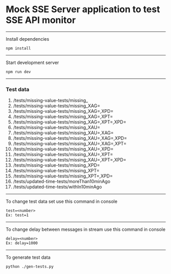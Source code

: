 # Mock SSE Server application to test SSE API monitor 
---
Install dependencies

```shell
npm install
```
---
Start development server
```shell
npm run dev
```
---
### Test data

1. /tests/missing-value-tests/missing_
2. /tests/missing-value-tests/missing_XAG=
3. /tests/missing-value-tests/missing_XAG=,XPD=
4. /tests/missing-value-tests/missing_XAG=,XPT=
5. /tests/missing-value-tests/missing_XAG=,XPT=,XPD=
6. /tests/missing-value-tests/missing_XAU=
7. /tests/missing-value-tests/missing_XAU=,XAG=
8. /tests/missing-value-tests/missing_XAU=,XAG=,XPD=
9. /tests/missing-value-tests/missing_XAU=,XAG=,XPT=
10. /tests/missing-value-tests/missing_XAU=,XPD=
11. /tests/missing-value-tests/missing_XAU=,XPT=
12. /tests/missing-value-tests/missing_XAU=,XPT=,XPD=
13. /tests/missing-value-tests/missing_XPD=
14. /tests/missing-value-tests/missing_XPT=
15. /tests/missing-value-tests/missing_XPT=,XPD=
16. /tests/updated-time-tests/moreThan10minAgo
17. /tests/updated-time-tests/withIn10minAgo

---
To change test data set use this command in console

```shell
test=<number>
Ex: test=1
```

---
To change delay between messages in stream use this command in console

```shell
delay=<number>
Ex: delay=1000
```

---
To generate test data

```shell
python ./gen-tests.py
```